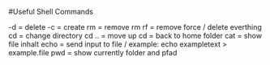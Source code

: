 #Useful Shell Commands

-d = delete
-c = create
rm = remove
rm rf = remove force / delete everthing
cd = change directory
cd .. = move up
cd = back to home folder
cat = show file inhalt
echo = send input to file / example: echo exampletext > example.file
pwd = show currently folder and pfad
